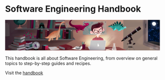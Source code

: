 # Software Engineering Handbook

[![handbook access](/images/geeky-boy-5-1.png)](/Handbook)

This handbook is all about Software Engineering, from overview on 
general topics to step-by-step guides and recipes.

Visit the [handbook](/Handbook)
